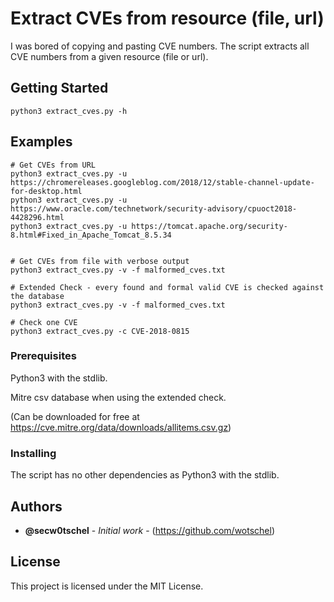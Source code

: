 # Extract CVEs from resource (file, url)

I was bored of copying and pasting CVE numbers. 
The script extracts all CVE numbers from a given resource (file or url).

## Getting Started

```
python3 extract_cves.py -h
```

## Examples

```
# Get CVEs from URL
python3 extract_cves.py -u https://chromereleases.googleblog.com/2018/12/stable-channel-update-for-desktop.html
python3 extract_cves.py -u https://www.oracle.com/technetwork/security-advisory/cpuoct2018-4428296.html
python3 extract_cves.py -u https://tomcat.apache.org/security-8.html#Fixed_in_Apache_Tomcat_8.5.34


# Get CVEs from file with verbose output
python3 extract_cves.py -v -f malformed_cves.txt

# Extended Check - every found and formal valid CVE is checked against the database
python3 extract_cves.py -v -f malformed_cves.txt

# Check one CVE
python3 extract_cves.py -c CVE-2018-0815
```

### Prerequisites

Python3 with the stdlib.

Mitre csv database when using the extended check.

(Can be downloaded for free at https://cve.mitre.org/data/downloads/allitems.csv.gz)

### Installing

The script has no other dependencies as Python3 with the stdlib. 

## Authors

* **@secw0tschel** - *Initial work* - (https://github.com/wotschel)

## License

This project is licensed under the MIT License.
